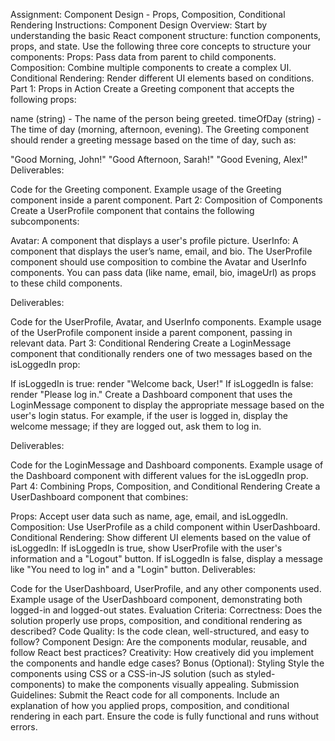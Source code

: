 Assignment: Component Design - Props, Composition, Conditional Rendering
Instructions:
Component Design Overview:
Start by understanding the basic React component structure: function components, props, and state.
Use the following three core concepts to structure your components:
Props: Pass data from parent to child components.
Composition: Combine multiple components to create a complex UI.
Conditional Rendering: Render different UI elements based on conditions.
Part 1: Props in Action
Create a Greeting component that accepts the following props:

name (string) - The name of the person being greeted.
timeOfDay (string) - The time of day (morning, afternoon, evening).
The Greeting component should render a greeting message based on the time of day, such as:

"Good Morning, John!"
"Good Afternoon, Sarah!"
"Good Evening, Alex!"
Deliverables:

Code for the Greeting component.
Example usage of the Greeting component inside a parent component.
Part 2: Composition of Components
Create a UserProfile component that contains the following subcomponents:

Avatar: A component that displays a user's profile picture.
UserInfo: A component that displays the user’s name, email, and bio.
The UserProfile component should use composition to combine the Avatar and UserInfo components. You can pass data (like name, email, bio, imageUrl) as props to these child components.

Deliverables:

Code for the UserProfile, Avatar, and UserInfo components.
Example usage of the UserProfile component inside a parent component, passing in relevant data.
Part 3: Conditional Rendering
Create a LoginMessage component that conditionally renders one of two messages based on the isLoggedIn prop:

If isLoggedIn is true: render "Welcome back, User!"
If isLoggedIn is false: render "Please log in."
Create a Dashboard component that uses the LoginMessage component to display the appropriate message based on the user's login status. For example, if the user is logged in, display the welcome message; if they are logged out, ask them to log in.

Deliverables:

Code for the LoginMessage and Dashboard components.
Example usage of the Dashboard component with different values for the isLoggedIn prop.
Part 4: Combining Props, Composition, and Conditional Rendering
Create a UserDashboard component that combines:

Props: Accept user data such as name, age, email, and isLoggedIn.
Composition: Use UserProfile as a child component within UserDashboard.
Conditional Rendering: Show different UI elements based on the value of isLoggedIn:
If isLoggedIn is true, show UserProfile with the user's information and a "Logout" button.
If isLoggedIn is false, display a message like "You need to log in" and a "Login" button.
Deliverables:

Code for the UserDashboard, UserProfile, and any other components used.
Example usage of the UserDashboard component, demonstrating both logged-in and logged-out states.
Evaluation Criteria:
Correctness: Does the solution properly use props, composition, and conditional rendering as described?
Code Quality: Is the code clean, well-structured, and easy to follow?
Component Design: Are the components modular, reusable, and follow React best practices?
Creativity: How creatively did you implement the components and handle edge cases?
Bonus (Optional): Styling
Style the components using CSS or a CSS-in-JS solution (such as styled-components) to make the components visually appealing.
Submission Guidelines:
Submit the React code for all components.
Include an explanation of how you applied props, composition, and conditional rendering in each part.
Ensure the code is fully functional and runs without errors.
